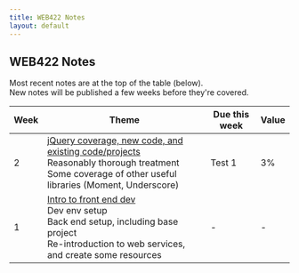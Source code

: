 ```yaml
---
title: WEB422 Notes
layout: default
---
```


## WEB422 Notes

Most recent notes are at the top of the table (below).  
New notes will be published a few weeks before they're covered.  

| Week | Theme | Due this week | Value |
| ---- | ----- | ------------- | ----- |
| 2 | [jQuery coverage, new code, and existing code/projects](/web422/notes/week02)<br>Reasonably thorough treatment<br>Some coverage of other useful libraries (Moment, Underscore) | Test 1 | 3% |
| 1 | [Intro to front end dev](/web422/notes/week01)<br>Dev env setup<br>Back end setup, including base project<br>Re-introduction to web services, and create some resources | - | - |

